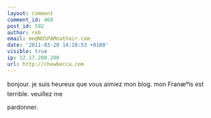 ```yaml
---
layout: comment
comment_id: 468
post_id: 592
author: reb
email: me@NOSPAMnathair.com
date: '2011-03-20 14:18:53 +0100'
visible: true
ip: 12.17.200.200
url: http://chewbecca.com
---
```

bonjour. je suis heureux que vous aimiez mon blog. mon Franæºis est terrible. veuillez me

pardonner.
